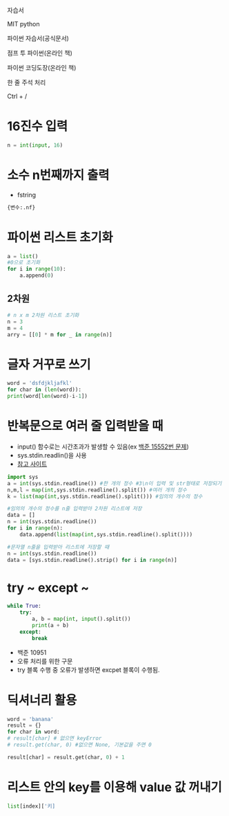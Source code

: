 자습서

MIT python

파이썬 자습서(공식문서)

점프 투 파이썬(온라인 책)

파이썬 코딩도장(온라인 책)

한 줄 주석 처리

Ctrl + /

# 16진수 입력

```python
n = int(input, 16)
```

# 소수 n번째까지 출력

- fstring

```python
{변수:.nf}
```

# 파이썬 리스트 초기화

```python
a = list()
#0으로 초기화
for i in range(10):
    a.append(0)
```

## 2차원

```python
# n x m 2차원 리스트 초기화
n = 3
m = 4
arry = [[0] * m for _ in range(n)]
```

# 글자 거꾸로 쓰기

```python
word = 'dsfdjkljafkl'
for char in (len(word)):
print(word[len(word)-i-1])
```

# 반복문으로 여러 줄 입력받을 때

- input() 함수로는 시간초과가 발생할 수 있음(ex [백준 15552번 문제](https://www.acmicpc.net/problem/15552))
- sys.stdin.readlin()을 사용
- [참고 사이트](https://velog.io/@yeseolee/Python-%ED%8C%8C%EC%9D%B4%EC%8D%AC-%EC%9E%85%EB%A0%A5-%EC%A0%95%EB%A6%ACsys.stdin.readline)

```python
import sys
a = int(sys.stdin.readline()) #한 개의 정수 #3\n이 입력 및 str형태로 저장되기 때문에 int로 형변환
n,m,l = map(int,sys.stdin.readline().split()) #여러 개의 정수
k = list(map(int,sys.stdin.readline().split())) #임의의 개수의 정수

#임의의 개수의 정수를 n줄 입력받아 2차원 리스트에 저장
data = []
n = int(sys.stdin.readline())
for i in range(n):
    data.append(list(map(int,sys.stdin.readline().split())))

#문자열 n줄을 입력받아 리스트에 저장할 때
n = int(sys.stdin.readline())
data = [sys.stdin.readline().strip() for i in range(n)]
```

# try ~ except ~

```python
while True:
    try:
        a, b = map(int, input().split())
        print(a + b)
    except:
        break
```

- 백준 10951
- 오류 처리를 위한 구문
- try 블록 수행 중 오류가 발생하면 excpet 블록이 수행됨.

# 딕셔너리 활용

```python
word = 'banana'
result = {}
for char in word:
# result[char] # 없으면 keyError
# result.get(char, 0) #없으면 None, 기본값을 주면 0

result[char] = result.get(char, 0) + 1
```



# 리스트 안의 key를 이용해 value 값 꺼내기

```python
list[index]['키]
```
